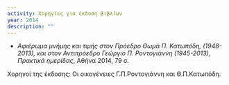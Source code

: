 ```yaml
---
activity: Χορηγίες για έκδοση βιβλίων
year: 2014
description: ""
---
```


- *Αφιέρωμα μνήμης και τιμής στον Πρόεδρο Θωμά Π. Κατωπόδη, \(1948-2013\), και στον Αντιπρόεδρο Γεώργιο Π. Ροντογιάννη \(1945-2013\), Πρακτικά ημερίδας*, Αθήνα 2014, 79 σ.

Χορηγοί της έκδοσης: Οι οικογένειες Γ.Π.Ροντογιάννη και Θ.Π.Κατωπόδη. 
